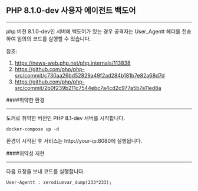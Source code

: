 ## PHP 8.1.0-dev 사용자 에이전트 백도어
- - -
php 버전 8.1.0-dev인 서버에 백도어가 있는 경우 공격자는 User_Agentt 헤더를 전송하여 임의의 코드를 실행할 수 있습니다.

참조:
1. <https://news-web.php.net/php.internals/113838>
2. <https://github.com/php/php-src/commit/c730aa26bd52829a49f2ad284b181b7e82a68d7d>
3. <https://github.com/php/php-src/commit/2b0f239b211c7544ebc7a4cd2c977a5b7a11ed8a>

 
####취약한 환경
- - -
도커로 취약한 버전인 PHP 8.1-dev 서버를 시작합니다.

`docker-compose up -d`

환경이 시작된 후 서비스는 http://your-ip:8080에 실행됩니다.


####취약성 재현
- - -
다음 요청을 보내 코드를 실행합니다.

`User-Agentt : zerodiumvar_dump(233*233);`

